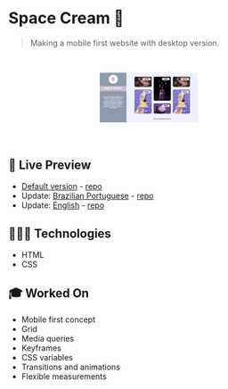 # Space Cream 🍦

> Making a mobile first website with desktop version.

<br>

<p align="center">
  <img alt="Space cream home page photo." src="../.github/space-cream-02.png" width="35%" />
</p>

<br>

## 📝 Live Preview 

- [Default version](https://diegommagno.com/github/rocketseat/explorer/stage-03/advanced-css/space-cream/en/) - [repo](https://github.com/diegommagno/rocketseat/tree/main/explorer/stage-03/advanced-css/space-cream)
- Update: [Brazilian Portuguese](https://diegommagno.com/github/rocketseat/explorer/stage-03/advanced-css/space-cream/update/pt-br/) - [repo](https://github.com/diegommagno/rocketseat/tree/main/explorer/stage-03/advanced-css/space-cream/update/pt-br/)
- Update: [English](https://diegommagno.com/github/rocketseat/explorer/stage-03/advanced-css/space-cream/update/en/) - [repo](https://github.com/diegommagno/rocketseat/tree/main/explorer/stage-03/advanced-css/space-cream/update/en/)


## 🧑🏻‍💻 Technologies

- HTML
- CSS

## 🎓 Worked On

- Mobile first concept
- Grid
- Media queries
- Keyframes
- CSS variables
- Transitions and animations
- Flexible measurements